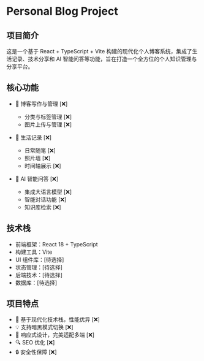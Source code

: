 # Personal Blog Project

## 项目简介

这是一个基于 React + TypeScript + Vite 构建的现代化个人博客系统，集成了生活记录、技术分享和 AI 智能问答等功能，旨在打造一个全方位的个人知识管理与分享平台。

## 核心功能

- 📝 博客写作与管理 [❌]
  - 分类与标签管理 [❌]
  - 图片上传与管理 [❌]
- 🎯 生活记录 [❌]

  - 日常随笔 [❌]
  - 照片墙 [❌]
  - 时间轴展示 [❌]

- 🤖 AI 智能问答 [❌]
  - 集成大语言模型 [❌]
  - 智能对话功能 [❌]
  - 知识库检索 [❌]

## 技术栈

- 前端框架：React 18 + TypeScript
- 构建工具：Vite
- UI 组件库：[待选择]
- 状态管理：[待选择]
- 后端技术：[待选择]
- 数据库：[待选择]

## 项目特点

- 🚀 基于现代化技术栈，性能优异 [❌]
- 💡 支持暗黑模式切换 [❌]
- 📱 响应式设计，完美适配多端 [❌]
- 🔍 SEO 优化 [❌]
- 🔒 安全性保障 [❌]
